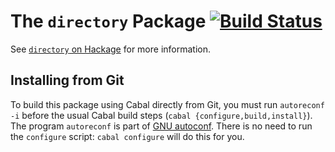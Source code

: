 The `directory` Package  [![Build Status](https://travis-ci.org/haskell/directory.svg?branch=master)](https://travis-ci.org/haskell/directory)
=======================

See [`directory` on Hackage](http://hackage.haskell.org/package/directory) for
more information.

Installing from Git
-------------------

To build this package using Cabal directly from Git, you must run
`autoreconf -i` before the usual Cabal build steps (`cabal
{configure,build,install}`). The program `autoreconf` is part of
[GNU autoconf](http://www.gnu.org/software/autoconf/).  There is no
need to run the `configure` script: `cabal configure` will do this for
you.
